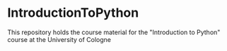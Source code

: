 # IntroductionToPython
This repository holds the course material for the "Introduction to Python" course at the University of Cologne
